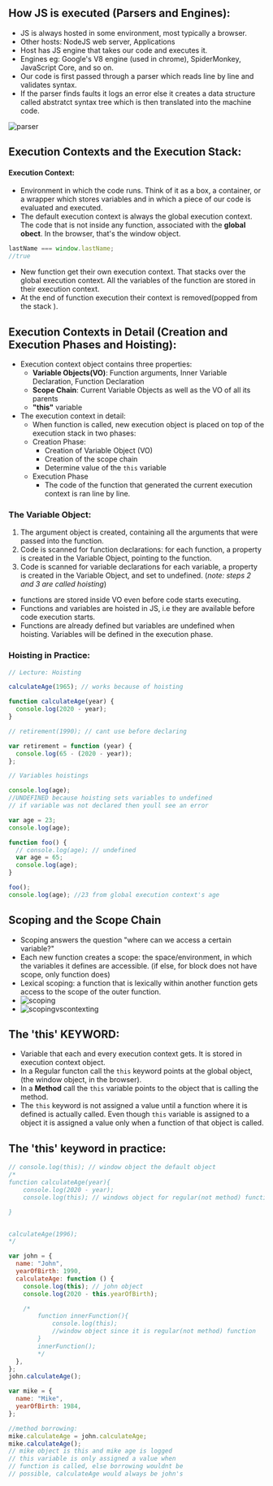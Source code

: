 ## How JS is executed (Parsers and Engines):

- JS is always hosted in some environment, most typically a browser.
- Other hosts: NodeJS web server, Applications
- Host has JS engine that takes our code and executes it.
- Engines eg: Google's V8 engine (used in chrome), SpiderMonkey, JavaScript Core, and so on.
- Our code is first passed through a parser which reads line by line and validates syntax.
- If the parser finds faults it logs an error else it creates a data structure called abstratct syntax tree which is then translated into the machine code.

![parser](parser.png)

## Execution Contexts and the Execution Stack:

#### Execution Context:

- Environment in which the code runs. Think of it as a box, a container, or a wrapper which stores variables and in which a piece of our code is evaluated and executed.
- The default execution context is always the global execution context. The code that is not inside any function, associated with the **global obect**. In the browser, that's the window object.

```js
lastName === window.lastName;
//true
```

- New function get their own execution context. That stacks over the global execution context. All the variables of the function are stored in their execution context.
- At the end of function execution their context is removed(popped from the stack ).

## Execution Contexts in Detail (Creation and Execution Phases and Hoisting):

- Execution context object contains three properties:
  - **Variable Objects(VO)**: Function arguments, Inner Variable Declaration, Function Declaration
  - **Scope Chain**: Current Variable Objects as well as the VO of all its parents
  - **"this"** variable
- The execution context in detail:
  - When function is called, new execution object is placed on top of the execution stack in two phases:
  - Creation Phase:
    - Creation of Variable Object (VO)
    - Creation of the scope chain
    - Determine value of the `this` variable
  - Execution Phase
    - The code of the function that generated the current execution context is ran line by line.

### The Variable Object:

1. The argument object is created, containing all the arguments that were passed into the function.
2. Code is scanned for function declarations: for each function, a property is created in the Variable Object, pointing to the function.
3. Code is scanned for variable declarations for each variable, a property is created in the Variable Object, and set to undefined.
   (_note: steps 2 and 3 are called hoisting_)

- functions are stored inside VO even before code starts executing.
- Functions and variables are hoisted in JS, i.e they are available before code execution starts.
- Functions are already defined but variables are undefined when hoisting. Variables will be defined in the execution phase.

### Hoisting in Practice:

```js
// Lecture: Hoisting

calculateAge(1965); // works because of hoisting

function calculateAge(year) {
  console.log(2020 - year);
}

// retirement(1990); // cant use before declaring

var retirement = function (year) {
  console.log(65 - (2020 - year));
};

// Variables hoistings

console.log(age);
//UNDEFINED because hoisting sets variables to undefined
// if variable was not declared then youll see an error

var age = 23;
console.log(age);

function foo() {
  // console.log(age); // undefined
  var age = 65;
  console.log(age);
}

foo();
console.log(age); //23 from global execution context's age
```

## Scoping and the Scope Chain

- Scoping answers the question "where can we access a certain variable?"
- Each new function creates a scope: the space/environment, in which the variables it defines are accessible. (if else, for block does not have scope, only function does)
- Lexical scoping: a function that is lexically within another function gets access to the scope of the outer function.
- ![scoping](scoping.png)
- ![scopingvscontexting](scopingvscontexting.png)

## The 'this' KEYWORD:

- Variable that each and every execution context gets. It is stored in execution context object.
- In a Regular functon call the `this` keyword points at the global object,
  (the window object, in the browser).
- In a **Method** call the `this` variable points to the object that is calling
  the method.
- The `this` keyword is not assigned a value until a function where it is defined is actually called. Even though `this` variable is assigned to a object it is assigned a value only when a function of that object is called.

## The 'this' keyword in practice:

```js
// console.log(this); // window object the default object
/*
function calculateAge(year){
    console.log(2020 - year);
    console.log(this); // windows object for regular(not method) function call

}


calculateAge(1996); 
*/

var john = {
  name: "John",
  yearOfBirth: 1990,
  calculateAge: function () {
    console.log(this); // john object
    console.log(2020 - this.yearOfBirth);

    /*
        function innerFunction(){
            console.log(this); 
            //window object since it is regular(not method) function
        }
        innerFunction();
        */
  },
};
john.calculateAge();

var mike = {
  name: "Mike",
  yearOfBirth: 1984,
};

//method borrowing:
mike.calculateAge = john.calculateAge;
mike.calculateAge();
// mike object is this and mike age is logged
// this variable is only assigned a value when
// function is called, else borrowing wouldnt be
// possible, calculateAge would always be john's
```
